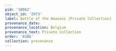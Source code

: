 ```yaml
---
pid: '10062'
object_id: '2973'
label: Battle of the Amazons (Private Collection)
provenance_date:
provenance_location: Belgium
provenance_text: Private Collection
order: '0186'
collection: provenance
---
```

